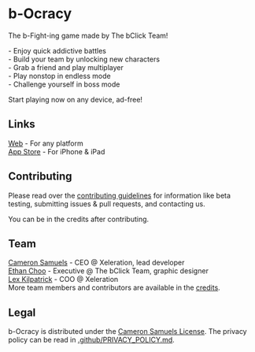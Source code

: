 # b-Ocracy
The b-Fight-ing game made by The bClick Team!

\- Enjoy quick addictive battles
<br>\- Build your team by unlocking new characters
<br>\- Grab a friend and play multiplayer
<br>\- Play nonstop in endless mode
<br>\- Challenge yourself in boss mode

Start playing now on any device, ad-free!

## Links
[Web](https://bocracy.com) - For any platform
<br>[App Store](https://bocracy.com/ios) - For iPhone & iPad

## Contributing
Please read over the [contributing guidelines](.github/CONTRIBUTING.md) for information like beta testing, submitting issues & pull requests, and contacting us.

You can be in the credits after contributing.

## Team
[Cameron Samuels](https://cameronsamuels.com) - CEO @ Xeleration, lead developer
<br>[Ethan Choo](https://ethanchoo.ml) - Executive @ The bClick Team, graphic designer
<br>[Lex Kilpatrick](https://git.io/v554S) - COO @ Xeleration
<br>More team members and contributors are available in the [credits](https://bocracy.com/credits).

## Legal
b-Ocracy is distributed under the [Cameron Samuels License](LICENSE).
The privacy policy can be read in [.github/PRIVACY_POLICY.md](.github/PRIVACY_POLICY.md).
